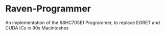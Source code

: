 # Raven-Programmer
An implementation of the 68HC705E1 Programmer, to replace EGRET and CUDA ICs in 90s Macintoshes
